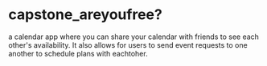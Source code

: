 # capstone_areyoufree?
a calendar app where you can share your calendar with friends to see each other's availability. It also allows for users to send event requests to one another to schedule plans with eachtoher.
